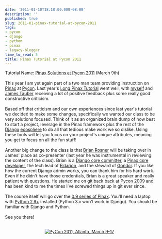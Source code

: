 ```yaml
---
date: '2011-01-10T18:18:00.000-08:00'
description: ''
published: true
slug: 2011-01-pinax-tutorial-at-pycon-2011
tags:
- pycon
- django
- python
- pinax
- legacy-blogger
time_to_read: 5
title: Pinax Tutorial at Pycon 2011
---
```


Tutorial Name: <a href="http://us.pycon.org/2011/schedule/sessions/111/">Pinax Solutions at Pycon 2011</a>&nbsp;(March 9th)<br /><br />This year I am yet again part of a two man team providing instruction on <a href="http://pinaxproject.com/">Pinax</a> at <a href="http://us.pycon.org/2011/home">Pycon</a>. Last year's <a href="http://us.pycon.org/2010/tutorials/greenfeld_pinax/">Long Pinax Tutorial</a> went well, with <a href="http://pydanny.com/">myself</a> and <a href="http://jtauber.com/">James Tauber</a>&nbsp;receiving&nbsp;a lot of positive feedback plus some really good constructive criticism.<br /><br />Based off that criticism and our own experiences since last year's tutorial we decided to make some changes, specifically we wanted our class to be very solutions focused. Think of it as an organized brain dump of how best to start a project, leverage in the Pinax framework plus the rest of the <a href="http://djangoproject.com/">Django</a> <a href="http://djangopackages.com/">ecosphere</a> to do all that tedious make work we so dislike. Using these tools will let you focus on your project's unique attributes, meaning you get to focus on all the fun stuff!<br /><br />Another big change to the class is that <a href="http://brianrosner.com/">Brian Rosner</a> will be taking over in James' place as co-presenter (last year he was instrumental in reviewing the content of the class). Brian is a <a href="http://docs.djangoproject.com/en/1.1/internals/committers/#core-developers">Django core committer</a>, a <a href="https://github.com/pinax">Pinax core developer</a>, the tech lead of <a href="http://eldarion.com/">Eldarion</a>, and the steward of <a href="http://gondor.io/">Gondor</a>. If you like how the current Django admin works, you can thank him for his hard work. Even if he didn't have those credentials, Brian is a great speaker and really patient with questions. He started me on <a href="http://git-scm.org/">git</a> back back at <a href="http://us.pycon.org/2009/about/">Pycon 2009</a> and has been kind to me the times I've screwed things up in git ever since.<br /><br />The course itself will go over the <a href="http://pinaxproject.com/docs/dev/">0.9 series of Pinax</a>. You'll need a laptop with <a href="http://www.python.org/download/">Python 2.6+</a> installed (Python 3.x won't work in Django). You should be familiar with Django and Python.<br /><br />See you there!<br /><div class="separator" style="clear: both; text-align: center;"><a href="http://us.pycon.org/" style="margin-left: 1em; margin-right: 1em;"><br /><img alt="PyCon 2011, Atlanta, March 9-17" src="http://us.pycon.org/2011/site_media/static/img/badges/pycon-badge-400x120.png" /><br /></a></div>